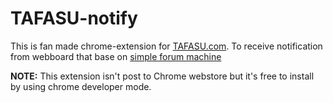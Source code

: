 # TAFASU-notify

This is fan made chrome-extension for [TAFASU.com](https://www.tafasu.com). To receive notification from webboard that base on [simple forum machine](http://www.simplemachines.org)

**NOTE:** This extension isn't post to Chrome webstore but it's free to install by using chrome developer mode.

